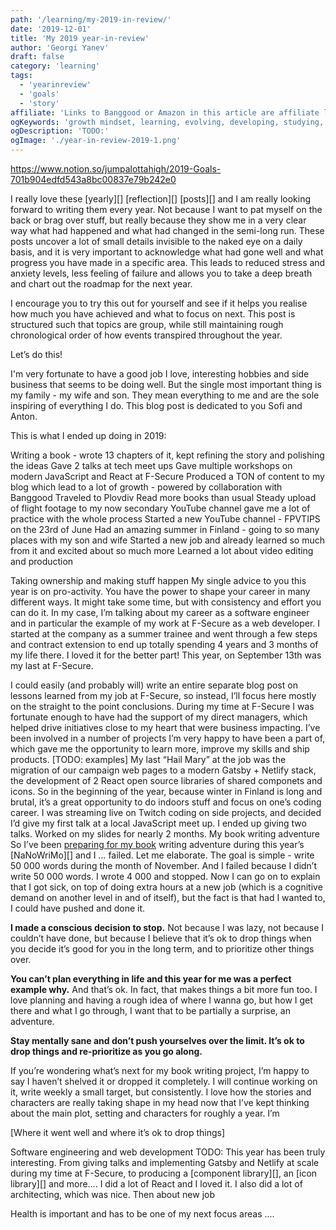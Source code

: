 ```yaml
---
path: '/learning/my-2019-in-review/'
date: '2019-12-01'
title: 'My 2019 year-in-review'
author: 'Georgi Yanev'
draft: false
category: 'learning'
tags:
  - 'yearinreview'
  - 'goals'
  - 'story'
affiliate: 'Links to Banggood or Amazon in this article are affiliate links and would support the blog if used to make a purchase.'
ogKeywords: 'growth mindset, learning, evolving, developing, studying, improvement, goal list, progress, taking a look back, looking ahead, 2017, 2018, 2019, 2020, software development, software engineering, making youtube videos, youtube, fpvtips, starting a youtube channel, electron, nodejs, fpv, fly fpv, google developer challenge scholarship, web dev, blog, passion, grow, twitter, twitch, public speaking, speaking, gatsby, react, github, constant learning, life-long learning, fpvtips.com, community, netlify, nanowrimo, product, ship, launch, brand, branding, education, produce video, youtube tutorial, egghead.io tutorial'
ogDescription: 'TODO:'
ogImage: './year-in-review-2019-1.png'
---
```


https://www.notion.so/jumpalottahigh/2019-Goals-701b904edfd543a8bc00837e79b242e0

I really love these [yearly][] [reflection][] [posts][] and I am really looking forward to writing them every year. Not because I want to pat myself on the back or brag over stuff, but really because they show me in a very clear way what had happened and what had changed in the semi-long run.
These posts uncover a lot of small details invisible to the naked eye on a daily basis, and it is very important to acknowledge what had gone well and what progress you have made in a specific area. This leads to reduced stress and anxiety levels, less feeling of failure and allows you to take a deep breath and chart out the roadmap for the next year.

I encourage you to try this out for yourself and see if it helps you realise how much you have achieved and what to focus on next. This post is structured such that topics are group, while still maintaining rough chronological order of how events transpired throughout the year.

Let’s do this!

I'm very fortunate to have a good job I love, interesting hobbies and side business that seems to be doing well. But the single most important thing is my family - my wife and son. They mean everything to me and are the sole inspiring of everything I do. This blog post is dedicated to you Sofi and Anton.

This is what I ended up doing in 2019:

Writing a book - wrote 13 chapters of it, kept refining the story and polishing the ideas
Gave 2 talks at tech meet ups
Gave multiple workshops on modern JavaScript and React at F-Secure
Produced a TON of content to my blog which lead to a lot of growth - powered by collaboration with Banggood
Traveled to Plovdiv
Read more books than usual
Steady upload of flight footage to my now secondary YouTube channel gave me a lot of practice with the whole process
Started a new YouTube channel - FPVTIPS on the 23rd of June
Had an amazing summer in Finland - going to so many places with my son and wife
Started a new job and already learned so much from it and excited about so much more
Learned a lot about video editing and production

Taking ownership and making stuff happen
My single advice to you this year is on pro-activity. You have the power to shape your career in many different ways. It might take some time, but with consistency and effort you can do it. In my case, I’m talking about my career as a software engineer and in particular the example of my work at F-Secure as a web developer.
I started at the company as a summer trainee and went through a few steps and contract extension to end up totally spending 4 years and 3 months of my life there. I loved it for the better part! This year, on September 13th was my last at F-Secure.

I could easily (and probably will) write an entire separate blog post on lessons learned from my job at F-Secure, so instead, I’ll focus here mostly on the straight to the point conclusions. During my time at F-Secure I was fortunate enough to have had the support of my direct managers, which helped drive initiatives close to my heart that were business impacting. I’ve been involved in a number of projects I’m very happy to have been a part of, which gave me the opportunity to learn more, improve my skills and ship products. [TODO: examples]
My last “Hail Mary” at the job was the migration of our campaign web pages to a modern Gatsby + Netlify stack, the development of 2 React open source libraries of shared componets and icons.
So in the beginning of the year, because winter in Finland is long and brutal, it’s a great opportunity to do indoors stuff and focus on one’s coding career. I was streaming live on Twitch coding on side projects, and decided I’d give my first talk at a local JavaScript meet up. I ended up giving two talks. Worked on my slides for nearly 2 months.
My book writing adventure
So I’ve been [preparing for my book][2] writing adventure during this year’s [NaNoWriMo][] and I … failed. Let me elaborate. The goal is simple - write 50 000 words during the month of November. And I failed because I didn’t write 50 000 words. I wrote 4 000 and stopped. Now I can go on to explain that I got sick, on top of doing extra hours at a new job (which is a cognitive demand on another level in and of itself), but the fact is that had I wanted to, I could have pushed and done it.

**I made a conscious decision to stop.** Not because I was lazy, not because I couldn’t have done, but because I believe that it’s ok to drop things when you decide it’s good for you in the long term, and to prioritize other things over.

**You can’t plan everything in life and this year for me was a perfect example why.** And that’s ok. In fact, that makes things a bit more fun too. I love planning and having a rough idea of where I wanna go, but how I get there and what I go through, I want that to be partially a surprise, an adventure.

**Stay mentally sane and don’t push yourselves over the limit. It’s ok to drop things and re-prioritize as you go along.**

If you’re wondering what’s next for my book writing project, I’m happy to say I haven’t shelved it or dropped it completely. I will continue working on it, write weekly a small target, but consistently. I love how the stories and characters are really taking shape in my head now that I’ve kept thinking about the main plot, setting and characters for roughly a year. I’m

[Where it went well and where it’s ok to drop things]

Software engineering and web development
TODO:
This year has been truly interesting. From giving talks and implementing Gatsby and Netlify at scale during my time at F-Secure, to producing a [component library][], an [icon library][] and more…. I did a lot of React and I loved it. I also did a lot of architecting, which was nice.
Then about new job

Health is important and has to be one of my next focus areas
....

[0]: Linkslist
[1]: TODO:
[2]: /learning/writing-a-book/
[3]: /learning/recap-of-2017-and-goals-for-2018/
